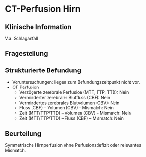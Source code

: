 # CT-Perfusion Hirn

## Klinische Information
V.a. Schlaganfall

## Fragestellung

## Strukturierte Befundung
- Voruntersuchungen: liegen zum Befundungszeitpunkt nicht vor.
- CT-Perfusion
  - Verzögerte zerebrale Perfusion (MTT, TTP, TTD): Nein
  - Verminderter zerebraler Blutfluss (CBF): Nein
  - Vermindertes zerebrales Blutvolumen (CBV): Nein
  - Fluss (CBF) – Volumen (CBV) – Mismatch: Nein
  - Zeit (MTT/TTP/TTD) – Volumen (CBV) – Mismatch: Nein
  - Zeit (MTT/TTP/TTD) – Fluss (CBF) – Mismatch: Nein
  
## Beurteilung
Symmetrische Hirnperfusion ohne Perfusionsdefizit oder relevantes Mismatch.
